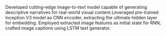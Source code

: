 Developed cutting-edge image-to-text model capable of generating descriptive narratives for real-world visual content.Leveraged pre-trained Inception V3 model as CNN encoder, extracting the ultimate hidden layer for embedding.	Employed extracted image features as initial state for RNN; crafted image captions using LSTM text generator.

